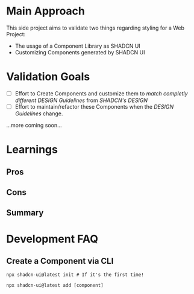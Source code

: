 # Main Approach

This side project aims to validate two things regarding styling for a Web Project:

- The usage of a Component Library as SHADCN UI
- Customizing Components generated by SHADCN UI

# Validation Goals

- [ ] Effort to Create Components and customize them to _match completly different *DESIGN Guidelines*_ from _SHADCN's DESIGN_
- [ ] Effort to maintain/refactor these Components when the _DESIGN Guidelines_ change.

...more coming soon...

# Learnings

## Pros

## Cons

## Summary

# Development FAQ

## Create a Component via CLI

```shell
npx shadcn-ui@latest init # If it's the first time!

npx shadcn-ui@latest add [component]
```
